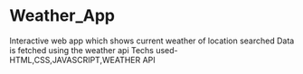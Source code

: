 # Weather_App

Interactive web app which shows current weather of location searched 
Data is fetched using the weather api
Techs used- HTML,CSS,JAVASCRIPT,WEATHER API
